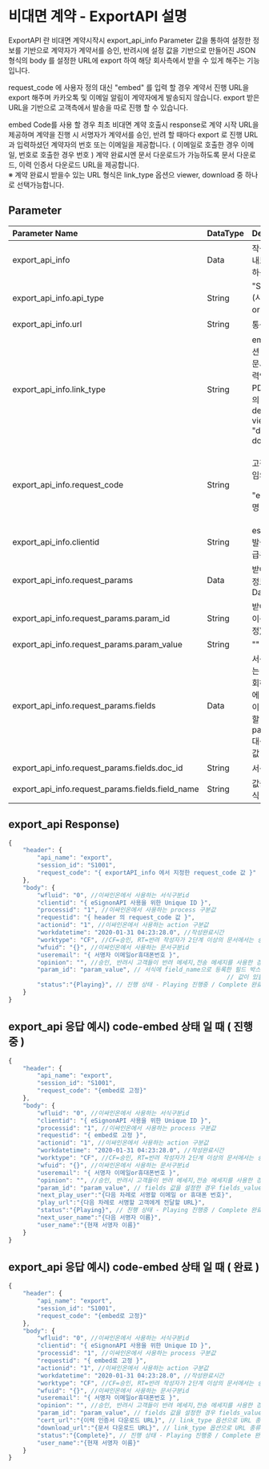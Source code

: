 # 비대면 계약 - ExportAPI 설명

ExportAPI 란 비대면 계약시작시 export\_api\_info Parameter 값을 통하여 설정한 정보를 기반으로               계약자가 계약서를 승인, 반려시에 설정 값을 기반으로 만들어진 JSON 형식의 body 를 설정한 URL에 export 하여 해당 회사측에서 받을 수 있게 해주는 기능입니다.

request\_code 에 사용자 정의 대신 "embed" 를 입력 할 경우 계약서 진행 URL을 export 해주며 카카오톡 및 이메일 알림이 계약자에게 발송되지 않습니다. export 받은 URL을 기반으로 고객측에서 발송을 따로               진행 할 수 있습니다.  

embed Code를 사용 할 경우 최초 비대면 계약 호출시 response로 계약 시작 URL을 제공하며 계약을         진행 시 서명자가 계약서를 승인, 반려 할 때마다 export 로 진행 URL 과 입력하셨던 계약자의  번호  또는   이메일을 제공합니다. \( 이메일로 호출한 경우 이메일, 번호로 호출한 경우 번호 \) 계약 완료시엔                   문서 다운로드가 가능하도록 문서 다운로드, 이력 인증서 다운로드 URL을 제공합니다.   
※ 계약 완료시 받을수 있는 URL 형식은 link\_type 옵션으 viewer, download 중 하나로 선택가능합니다.

## Parameter 

<table>
  <thead>
    <tr>
      <th style="text-align:left"><b>Parameter Name                        </b>
      </th>
      <th style="text-align:left">DataType</th>
      <th style="text-align:left"><b>Description</b>
      </th>
    </tr>
  </thead>
  <tbody>
    <tr>
      <td style="text-align:left">export_api_info</td>
      <td style="text-align:left">Data</td>
      <td style="text-align:left">&#xC791;&#xC131; &#xB370;&#xC774;&#xD130;&#xB97C; &#xB0B4;&#xBCF4;&#xB0BC;&#xC2DC;&#xC5D0;
        &#xC124;&#xC815;&#xD558;&#xB294; &#xAC12;</td>
    </tr>
    <tr>
      <td style="text-align:left">export_api_info.api_type</td>
      <td style="text-align:left">String</td>
      <td style="text-align:left">&quot;StartAndEnd&quot;(&#xC2DC;&#xC791;&#xACFC; &#xB05D;&#xB9CC;) or
        &quot;ALL&quot; (&#xC804;&#xBD80;)</td>
    </tr>
    <tr>
      <td style="text-align:left">export_api_info.url</td>
      <td style="text-align:left">String</td>
      <td style="text-align:left">&#xD1B5;&#xC2E0; &#xBC1B;&#xC744; url</td>
    </tr>
    <tr>
      <td style="text-align:left">export_api_info.link_type</td>
      <td style="text-align:left">String</td>
      <td style="text-align:left">embed &#xC804;&#xC6A9;&#xC635;&#xC158;
        <br />&#xBB38;&#xC11C; &#xC644;&#xB8CC; &#xC2DC; &#xC774;&#xB825;&#xC778;&#xC99D;&#xC11C;,
        <br
        />PDF &#xBB38;&#xC11C; URL&#xC758; type&#xC744; &#xBCC0;&#xACBD;
        <br />default - viewer URL
        <br />&quot;download&quot; - download URL</td>
    </tr>
    <tr>
      <td style="text-align:left">export_api_info.request_code</td>
      <td style="text-align:left">String</td>
      <td style="text-align:left">
        <p>&#xACE0;&#xAC1D;&#xC774; &#xC815;&#xC758;&#xD558;&#xB294; &#xC784;&#xC758;&#xC758;
          &#xAC12;</p>
        <p>&quot;embed&quot; - &#xC124;&#xBA85; &#xCC38;&#xC870;</p>
      </td>
    </tr>
    <tr>
      <td style="text-align:left">export_api_info.clientid</td>
      <td style="text-align:left">String</td>
      <td style="text-align:left">esignon &#xC5D0;&#xC11C; &#xBC1C;&#xAE09;&#xBC1B;&#xC740; ID ( &#xBC1C;&#xAE09;&#xC740;
        &#xBB38;&#xC758; )</td>
    </tr>
    <tr>
      <td style="text-align:left">export_api_info.request_params</td>
      <td style="text-align:left">Data</td>
      <td style="text-align:left">&#xBC1B;&#xC544;&#xC62C; &#xD544;&#xB4DC;&#xC758; &#xC815;&#xBCF4;&#xB97C;
        &#xAC00;&#xC9C4; Data</td>
    </tr>
    <tr>
      <td style="text-align:left">export_api_info.request_params.param_id</td>
      <td style="text-align:left">String</td>
      <td style="text-align:left">&#xBC1B;&#xC544;&#xC62C; &#xD30C;&#xB77C;&#xBBF8;&#xD130; &#xC774;&#xB984;(&#xC0AC;&#xC6A9;&#xC790;
        &#xC9C0;&#xC815;)</td>
    </tr>
    <tr>
      <td style="text-align:left">export_api_info.request_params.param_value</td>
      <td style="text-align:left">String</td>
      <td style="text-align:left">&quot;&quot;</td>
    </tr>
    <tr>
      <td style="text-align:left">export_api_info.request_params.fields</td>
      <td style="text-align:left">Data</td>
      <td style="text-align:left">&#xC11C;&#xC2DD; &#xB0B4;&#xBD80;&#xC5D0; &#xC788;&#xB294; &#xD544;&#xB4DC;&#xBA85;&#xC744;
        &#xC870;&#xD68C;&#xD558;&#xC5EC; &#xD544;&#xB4DC;&#xC774;&#xB984;&#xC5D0;
        &#xD574;&#xB2F9;&#xD558;&#xB294; &#xAC12;&#xC774; &#xBB38;&#xC11C;&#xC5D0;
        &#xC874;&#xC7AC;&#xD560; &#xACBD;&#xC6B0; param_value &#xB300;&#xC2E0;&#xC5D0;
        &#xB4E4;&#xC5B4;&#xAC00;&#xB294; &#xAC12;</td>
    </tr>
    <tr>
      <td style="text-align:left">export_api_info.request_params.fields.doc_id</td>
      <td style="text-align:left">String</td>
      <td style="text-align:left">&#xC11C;&#xC2DD; ID</td>
    </tr>
    <tr>
      <td style="text-align:left">export_api_info.request_params.fields.field_name</td>
      <td style="text-align:left">String</td>
      <td style="text-align:left">&#xAC12;&#xC744; &#xAC00;&#xC838;&#xC62C; &#xC11C;&#xC2DD; &#xB0B4; &#xD544;&#xB4DC;
        &#xBA85;</td>
    </tr>
  </tbody>
</table>

## export\_api Response\) 

```javascript
{
	"header": {
		"api_name": "export",
		"session_id": "S1001",
		"request_code": "{ exportAPI_info 에서 지정한 request_code 값 }"
	},
	"body": {
		"wfluid": "0", //이싸인온에서 사용하는 서식구분id
		"clientid": "{ eSignonAPI 사용을 위한 Unique ID }",
		"processid": "1", //이싸인온에서 사용하는 process 구분값
		"requestid": "{ header 의 request_code 값 }",
		"actionid": "1", //이싸인온에서 사용하는 action 구분값
		"workdatetime": "2020-01-31 04:23:28.0", //작성완료시간
		"worktype": "CF", //CF=승인, RT=반려 작성자가 2단계 이상의 문서에서는 승인, 반려를 선택할 수 있음.
		"wfuid": "{}", //이싸인온에서 사용하는 문서구분id
		"useremail": "{ 서명자 이메일or휴대폰번호 }", 
		"opinion": "", //승인, 반려시 고객들이 반려 메세지,전송 메세지를 사용한 경우 출력
		"param_id": "param_value", // 서식에 field_name으로 등록한 필드 박스의 값이 없을경우 param_id:param_value return  
															 //	값이 있을경우엔 param_id:field_value를 return
		"status":"{Playing}", // 진행 상태 - Playing 진행중 / Complete 완료 / Canceled 취소됨
	}
}
```

## export\_api 응답 예시\) code-embed 상태 일 때 \( 진행중 \)

```javascript
{
	"header": {
		"api_name": "export",
		"session_id": "S1001",
		"request_code": "{embed로 고정}"
	},
	"body": {
		"wfluid": "0", //이싸인온에서 사용하는 서식구분id
		"clientid": "{ eSignonAPI 사용을 위한 Unique ID }",
		"processid": "1", //이싸인온에서 사용하는 process 구분값
		"requestid": "{ embed로 고정 }",
		"actionid": "1", //이싸인온에서 사용하는 action 구분값
		"workdatetime": "2020-01-31 04:23:28.0", //작성완료시간
		"worktype": "CF", //CF=승인, RT=반려 작성자가 2단계 이상의 문서에서는 승인, 반려를 선택할 수 있음.
		"wfuid": "{}", //이싸인온에서 사용하는 문서구분id
		"useremail": "{ 서명자 이메일or휴대폰번호 }", 
		"opinion": "", //승인, 반려시 고객들이 반려 메세지,전송 메세지를 사용한 경우 출력
		"param_id": "param_value", // fields 값을 설정한 경우 fields_value를 return
		"next_play_user":"{다음 차례로 서명할 이메일 or 휴대폰 번호}",
		"play_url":"{다음 차례로 서명할 고객에게 전달할 URL}",
		"status":"{Playing}", // 진행 상태 - Playing 진행중 / Complete 완료 / Canceled 취소됨
		"next_user_name":"{다음 서명자 이름}",
		"user_name":"{현재 서명자 이름}"
	}
}
```

## export\_api 응답 예시\) code-embed 상태 일 때 \( 완료 \)

```javascript
{
	"header": {
		"api_name": "export",
		"session_id": "S1001",
		"request_code": "{embed로 고정}"
	},
	"body": {
		"wfluid": "0", //이싸인온에서 사용하는 서식구분id
		"clientid": "{ eSignonAPI 사용을 위한 Unique ID }",
		"processid": "1", //이싸인온에서 사용하는 process 구분값
		"requestid": "{ embed로 고정 }",
		"actionid": "1", //이싸인온에서 사용하는 action 구분값
		"workdatetime": "2020-01-31 04:23:28.0", //작성완료시간
		"worktype": "CF", //CF=승인, RT=반려 작성자가 2단계 이상의 문서에서는 승인, 반려를 선택할 수 있음.
		"wfuid": "{}", //이싸인온에서 사용하는 문서구분id
		"useremail": "{ 서명자 이메일or휴대폰번호 }", 
		"opinion": "", //승인, 반려시 고객들이 반려 메세지,전송 메세지를 사용한 경우 출력
		"param_id": "param_value", // fields 값을 설정한 경우 fields_value를 return
		"cert_url":"{이력 인증서 다운로드 URL}", // link_type 옵션으로 URL 종류 선택가능
		"download_url":"{문서 다운로드 URL}", // link_type 옵션으로 URL 종류 선택가능
		"status":"{Complete}", // 진행 상태 - Playing 진행중 / Complete 완료 / Canceled 취소됨
		"user_name":"{현재 서명자 이름}"
	}
}
```

